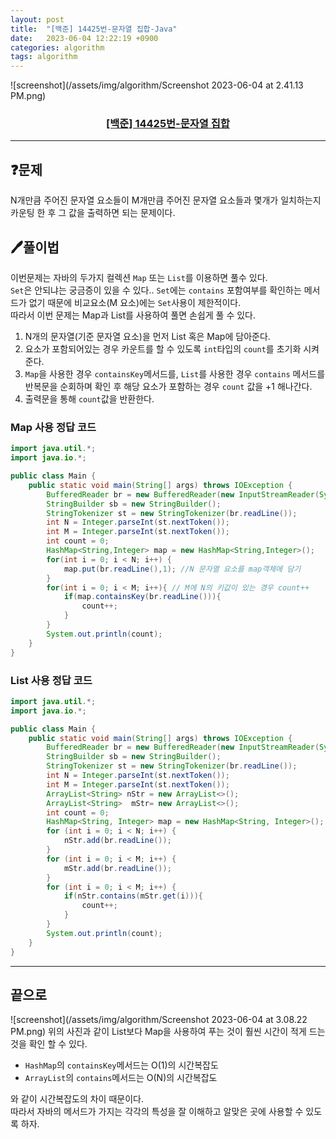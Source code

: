 ```yaml
---
layout: post
title:  "[백준] 14425번-문자열 집합-Java"
date:   2023-06-04 12:22:19 +0900
categories: algorithm
tags: algorithm
---
```


![screenshot](/assets/img/algorithm/Screenshot 2023-06-04 at 2.41.13 PM.png)
### <center><a href="https://www.acmicpc.net/problem/14425">[백준] 14425번-문자열 집합</a></center>
---

## ❓문제

N개만큼 주어진 문자열 요소들이 M개만큼 주어진 문자열 요소들과 몇개가 일치하는지 카운팅 한 후 그 값을 출력하면 되는 문제이다.

## 🖊️풀이법

이번문제는 자바의 두가지 컬렉션 ```Map``` 또는 ```List```를 이용하면 풀수 있다.<br>
```Set```은 안되냐는 궁금증이 있을 수 있다.. ```Set```에는 ```contains``` 포함여부를 확인하는 메서드가 없기 때문에 비교요소(M 요소)에는 ```Set```사용이 제한적이다.<br>
따라서 이번 문제는 Map과 List를 사용하여 풀면 손쉽게 풀 수 있다.


1. N개의 문자열(기준 문자열 요소)을 먼저 List 혹은 Map에 담아준다.
2. 요소가 포함되어있는 경우 카운트를 할 수 있도록 ```int```타입의 ```count```를 초기화 시켜준다.
3. ```Map```을 사용한 경우 ```containsKey```메서드를, ```List```를 사용한 경우 ```contains``` 메서드를 반복문을 순회하며 확인 후 해당 요소가 포함하는 경우 ```count``` 값을 +1 해나간다.
4. 출력문을 통해 ```count```값을 반환한다.

### Map 사용 정답 코드

```java
import java.util.*;
import java.io.*;

public class Main {
    public static void main(String[] args) throws IOException {
        BufferedReader br = new BufferedReader(new InputStreamReader(System.in));
        StringBuilder sb = new StringBuilder();
        StringTokenizer st = new StringTokenizer(br.readLine());
        int N = Integer.parseInt(st.nextToken());
        int M = Integer.parseInt(st.nextToken());
        int count = 0;
        HashMap<String,Integer> map = new HashMap<String,Integer>();
        for(int i = 0; i < N; i++) {
            map.put(br.readLine(),1); //N 문자열 요소를 map객체에 담기
        }
        for(int i = 0; i < M; i++){ // M에 N의 키값이 있는 경우 count++
            if(map.containsKey(br.readLine())){
                count++;
            }
        }
        System.out.println(count);
    }
}
```

### List 사용 정답 코드
```java
import java.util.*;
import java.io.*;

public class Main {
    public static void main(String[] args) throws IOException {
        BufferedReader br = new BufferedReader(new InputStreamReader(System.in));
        StringBuilder sb = new StringBuilder();
        StringTokenizer st = new StringTokenizer(br.readLine());
        int N = Integer.parseInt(st.nextToken());
        int M = Integer.parseInt(st.nextToken());
        ArrayList<String> nStr = new ArrayList<>();
        ArrayList<String>  mStr= new ArrayList<>();
        int count = 0;
        HashMap<String, Integer> map = new HashMap<String, Integer>();
        for (int i = 0; i < N; i++) {
            nStr.add(br.readLine()); 
        }
        for (int i = 0; i < M; i++) {
            mStr.add(br.readLine());
        }
        for (int i = 0; i < M; i++) {
            if(nStr.contains(mStr.get(i))){
                count++;
            }
        }
        System.out.println(count);
    }
}
```

---

## 끝으로

![screenshot](/assets/img/algorithm/Screenshot 2023-06-04 at 3.08.22 PM.png)
위의 사진과 같이 List보다 Map을 사용하여 푸는 것이 훨씬 시간이 적게 드는 것을 확인 할 수 있다.<br>
* ```HashMap```의 ```containsKey```메서드는 O(1)의 시간복잡도
* ```ArrayList```의 ```contains```메서드는 O(N)의 시간복잡도

와 같이 시간복잡도의 차이 때문이다.<br>
따라서 자바의 메서드가 가지는 각각의 특성을 잘 이해하고 알맞은 곳에 사용할 수 있도록 하자.


